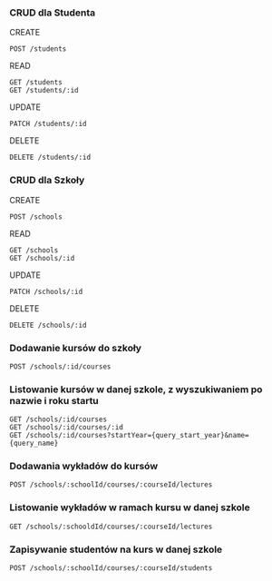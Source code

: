 ### CRUD dla Studenta

CREATE

	POST /students

READ

	GET /students
	GET /students/:id

UPDATE

	PATCH /students/:id

DELETE

	DELETE /students/:id

### CRUD dla Szkoły

CREATE

	POST /schools
READ

	GET /schools
	GET /schools/:id

UPDATE

	PATCH /schools/:id

DELETE

	DELETE /schools/:id

### Dodawanie kursów do szkoły
	POST /schools/:id/courses

### Listowanie kursów w danej szkole, z wyszukiwaniem po nazwie i roku startu
	GET /schools/:id/courses	
	GET /schools/:id/courses/:id
	GET /schools/:id/courses?startYear={query_start_year}&name={query_name}

### Dodawania wykładów do kursów
	POST /schools/:schoolId/courses/:courseId/lectures

### Listowanie wykładów w ramach kursu w danej szkole
	GET /schools/:schooldId/courses/:courseId/lectures

### Zapisywanie studentów na kurs w danej szkole
	POST /schools/:schoolId/courses/:courseId/students
